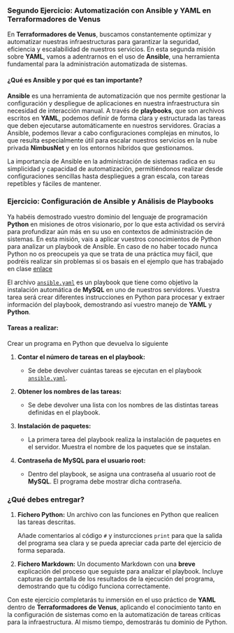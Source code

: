 ### Segundo Ejercicio: Automatización con Ansible y YAML en Terraformadores de Venus

En **Terraformadores de Venus**, buscamos constantemente optimizar y automatizar nuestras infraestructuras para garantizar la seguridad, eficiencia y escalabilidad de nuestros servicios. En esta segunda misión sobre **YAML**, vamos a adentrarnos en el uso de **Ansible**, una herramienta fundamental para la administración automatizada de sistemas.

#### ¿Qué es Ansible y por qué es tan importante?

**Ansible** es una herramienta de automatización que nos permite gestionar la configuración y despliegue de aplicaciones en nuestra infraestructura sin necesidad de interacción manual. A través de **playbooks**, que son archivos escritos en **YAML**, podemos definir de forma clara y estructurada las tareas que deben ejecutarse automáticamente en nuestros servidores. Gracias a Ansible, podemos llevar a cabo configuraciones complejas en minutos, lo que resulta especialmente útil para escalar nuestros servicios en la nube privada **NimbusNet** y en los entornos híbridos que gestionamos.

La importancia de Ansible en la administración de sistemas radica en su simplicidad y capacidad de automatización, permitiéndonos realizar desde configuraciones sencillas hasta despliegues a gran escala, con tareas repetibles y fáciles de mantener.

### Ejercicio: Configuración de Ansible y Análisis de Playbooks

Ya habéis demostrado vuestro dominio del lenguaje de programación **Python** en misiones de otros visionario, por lo que esta actividad os servirá para profundizar aún más en su uso en contextos de administración de sistemas. En esta misión, vais a aplicar vuestros conocimientos de Python para analizar un playbook de Ansible. En caso de no haber tocado nunca Python no os preocupeis ya que se trata de una práctica muy fácil, que podréis realizar sin problemas si os basais en el ejemplo que has trabajado en clase [enlace](./ejemplosLibros.md)

El archivo [`ansible.yaml`](./ansible.yaml) es un playbook que tiene como objetivo la instalación automática de **MySQL** en uno de nuestros servidores. Vuestra tarea será crear diferentes instrucciones en Python para procesar y extraer información del playbook, demostrando así vuestro manejo de **YAML** y **Python**.

#### Tareas a realizar:
Crear un programa en Python que devuelva lo siguiente
1. **Contar el número de tareas en el playbook:**
   - Se debe devolver cuántas tareas se ejecutan en el playbook [`ansible.yaml`](./ansible.yaml).

2. **Obtener los nombres de las tareas:**
   - Se debe devolver una lista con los nombres de las distintas tareas definidas en el playbook.

3. **Instalación de paquetes:**
   - La primera tarea del playbook realiza la instalación de paquetes en el servidor. Muestra el nombre de los paquetes que se instalan.

4. **Contraseña de MySQL para el usuario root:**
   - Dentro del playbook, se asigna una contraseña al usuario root de **MySQL**. El programa debe mostrar dicha contraseña.


### ¿Qué debes entregar?

1. **Fichero Python:** Un archivo con las funciones en Python que realicen las tareas descritas. 

   Añade comentarios al código `#` y insturcciones `print` para que la salida del programa sea clara y se pueda apreciar cada parte del ejercicio de forma separada.
   
2. **Fichero Markdown:** Un documento Markdown con una **breve** explicación del proceso que seguiste para analizar el playbook. Incluye capturas de pantalla de los resultados de la ejecución del programa, demostrando que tu código funciona correctamente.

Con este ejercicio completarás tu inmersión en el uso práctico de **YAML** dentro de **Terraformadores de Venus**, aplicando el conocimiento tanto en la configuración de sistemas como en la automatización de tareas críticas para la infraestructura. Al mismo tiempo, demostrarás tu dominio de Python.